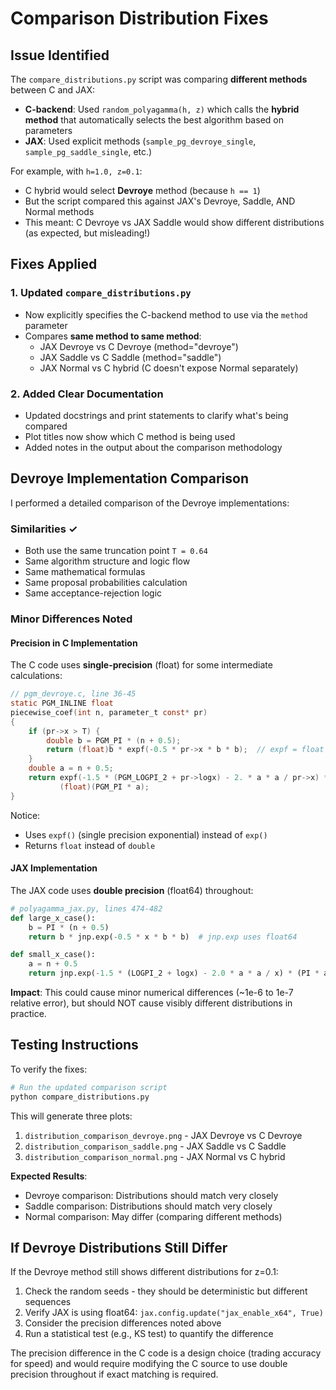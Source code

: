 # Comparison Distribution Fixes

## Issue Identified

The `compare_distributions.py` script was comparing **different methods** between C and JAX:
- **C-backend**: Used `random_polyagamma(h, z)` which calls the **hybrid method** that automatically selects the best algorithm based on parameters
- **JAX**: Used explicit methods (`sample_pg_devroye_single`, `sample_pg_saddle_single`, etc.)

For example, with `h=1.0, z=0.1`:
- C hybrid would select **Devroye** method (because `h == 1`)
- But the script compared this against JAX's Devroye, Saddle, AND Normal methods
- This meant: C Devroye vs JAX Saddle would show different distributions (as expected, but misleading!)

## Fixes Applied

### 1. Updated `compare_distributions.py`
- Now explicitly specifies the C-backend method to use via the `method` parameter
- Compares **same method to same method**:
  - JAX Devroye vs C Devroye (method="devroye")
  - JAX Saddle vs C Saddle (method="saddle")
  - JAX Normal vs C hybrid (C doesn't expose Normal separately)

### 2. Added Clear Documentation
- Updated docstrings and print statements to clarify what's being compared
- Plot titles now show which C method is being used
- Added notes in the output about the comparison methodology

## Devroye Implementation Comparison

I performed a detailed comparison of the Devroye implementations:

### Similarities ✓
- Both use the same truncation point `T = 0.64`
- Same algorithm structure and logic flow
- Same mathematical formulas
- Same proposal probabilities calculation
- Same acceptance-rejection logic

### Minor Differences Noted

#### Precision in C Implementation
The C code uses **single-precision** (float) for some intermediate calculations:

```c
// pgm_devroye.c, line 36-45
static PGM_INLINE float
piecewise_coef(int n, parameter_t const* pr)
{
    if (pr->x > T) {
        double b = PGM_PI * (n + 0.5);
        return (float)b * expf(-0.5 * pr->x * b * b);  // expf = float exp
    }
    double a = n + 0.5;
    return expf(-1.5 * (PGM_LOGPI_2 + pr->logx) - 2. * a * a / pr->x) *
           (float)(PGM_PI * a);
}
```

Notice:
- Uses `expf()` (single precision exponential) instead of `exp()`
- Returns `float` instead of `double`

#### JAX Implementation
The JAX code uses **double precision** (float64) throughout:

```python
# polyagamma_jax.py, lines 474-482
def large_x_case():
    b = PI * (n + 0.5)
    return b * jnp.exp(-0.5 * x * b * b)  # jnp.exp uses float64

def small_x_case():
    a = n + 0.5
    return jnp.exp(-1.5 * (LOGPI_2 + logx) - 2.0 * a * a / x) * (PI * a)
```

**Impact**: This could cause minor numerical differences (~1e-6 to 1e-7 relative error), but should NOT cause visibly different distributions in practice.

## Testing Instructions

To verify the fixes:

```bash
# Run the updated comparison script
python compare_distributions.py
```

This will generate three plots:
1. `distribution_comparison_devroye.png` - JAX Devroye vs C Devroye
2. `distribution_comparison_saddle.png` - JAX Saddle vs C Saddle
3. `distribution_comparison_normal.png` - JAX Normal vs C hybrid

**Expected Results**:
- Devroye comparison: Distributions should match very closely
- Saddle comparison: Distributions should match very closely
- Normal comparison: May differ (comparing different methods)

## If Devroye Distributions Still Differ

If the Devroye method still shows different distributions for z=0.1:

1. Check the random seeds - they should be deterministic but different sequences
2. Verify JAX is using float64: `jax.config.update("jax_enable_x64", True)`
3. Consider the precision differences noted above
4. Run a statistical test (e.g., KS test) to quantify the difference

The precision difference in the C code is a design choice (trading accuracy for speed) and would require modifying the C source to use double precision throughout if exact matching is required.

